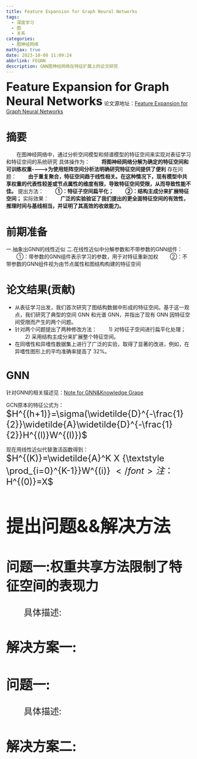 ```yaml
---
title: Feature Expansion for Graph Neural Networks
tags:
  - 深度学习
  - 图
  - 关系
categories:
  - 图神经网络
mathjax: true
date: 2023-10-08 11:09:24
abbrlink: FEGNN
description: GNN图神经网络在特征扩展上的论文研究
---
```

<font size=6 >**Feature Expansion for Graph Neural Networks**</font>
论文源地址：[Feature Expansion for Graph Neural Networks](https://arxiv.org/abs/2305.06142)

# 摘要
&emsp;&emsp;在图神经网络中，通过分析空间模型和频谱模型的特征空间来实现对表征学习和特征空间的系统研究
具体操作为：
&emsp;&emsp;**将图神经网络分解为确定的特征空间和可训练权重---->为使用矩阵空间分析法明确研究特征空间提供了便利**
存在问题：
&emsp;&emsp;**由于重复聚合，特征空间趋于线性相关。在这种情况下，现有模型中共享权重的代表性较差或节点属性的维度有限，导致特征空间受限，从而导致性能不佳。**
提出方法：
&emsp;&emsp;**①：特征子空间扁平化；**
&emsp;&emsp;**②：结构主成分来扩展特征空间；**
实际效果：
&emsp;&emsp;**广泛的实验验证了我们提出的更全面特征空间的有效性，推理时间与基线相当，并证明了其高效的收敛能力。**

# 前期准备


一.抽象出GNN的线性近似
二.在线性近似中分解参数和不带参数的GNN组件：
&emsp;&emsp;①：带参数的GNN组件表示学习的参数，用于对特征重新加权
&emsp;&emsp;②：不带参数的GNN组件视为由节点属性和图结构构建的特征空间

# 论文结果(贡献)
  * 从表征学习出发，我们首次研究了图结构数据中形成的特征空间。基于这一观点，我们研究了典型的空间 GNN 和光谱 GNN，并指出了现有 GNN 因特征空间受限而产生的两个问题。
 * 针对两个问题提出了两种修改方法：
&emsp;&emsp;1) 对特征子空间进行扁平化处理；
&emsp;&emsp;2) 采用结构主成分来扩展整个特征空间。
 * 在同嗜性和异嗜性数据集上进行了广泛的实验，取得了显著的改进，例如，在异嗜性图形上的平均准确率提高了 32%。

 # GNN
 针对GNN的相关描述见：[Note for GNN&Knowledge Grape](https://www.cg-blog.com.cn/posts//Note%20for%20GNN&Knowledge%20Grape.html)

 GCN原本的特征公式为：<font size = 5>$H^{(h+1)}=\sigma(\widetilde{D}^{-\frac{1}{2}}\widetilde{A}\widetilde{D}^{-\frac{1}{2}}H^{(l)}W^{(l)})$</font>

 现在用线性近似代替激活函数得到：<font size =5> $H^{(K)}=\widetilde{A}^K X {\textstyle \prod_{i=0}^{K-1}}W^{(i)} $</font>
 注：$H^{(0)}=X$

 # 提出问题&&解决方法
 ## 问题一:权重共享方法限制了特征空间的表现力
 &emsp;&emsp;具体描述:
 ## 解决方案一:
 ## 问题一:
 &emsp;&emsp;具体描述:
 ## 解决方案二:

